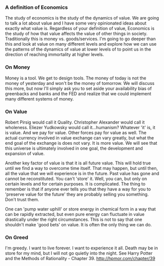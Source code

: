### A definition of Economics

The study of economics is the study of the dynamics of value.  We are going to talk a lot about value and I have some very opinionated ideas about exactly what value is.  Regardless of your definition of value, Economics is the study of how that value affects the value of other things in society.  Traditionally this is money vs. goods/services.  I'm going to go deeper than this and look at value on many different levels and explore how we can use the patterns of the dynamics of value at lower levels of to point us in the direction of reaching immortality at higher levels.

### On Money

Money is a tool.  We get to design tools.  The money of today is not the money of yesterday and won't be the money of tomorrow.  We will discuss this more, but now I'll simply ask you to set aside your availability bias of greenbacks and banks and the FED and realize that we could implement many different systems of money.

### On Value

Robert Pirsig would call it Quality.  Christopher Alexander would call it wholeness.  Eliezer Yudkowsky would call it...humanism?  Whatever 'it' is, it is value.  And we pay for value.  Other forces pay for value as well.  The actual currency involved in value exchange can vary greatly, but what the end goal of the exchange is does not vary.  It is more value.  We will see that this universe is ultimately involved in one goal, the development and expansion of value.

Another key factor of value is that it is all future value.  This will hold true until we find a way to overcome time itself.  That may happen, but until then, all the value that we will experience is in the future.  Past value has gone and cannot be reconstituted.  You can't 'store' it.  Well, you can, but only on certain levels and for certain purposes. It is complicated.  The thing to remember is that if anyone ever tells you that they have a way for you to 'preserve value for the future' they are probably selling you something. Don't trust them.

One can 'pump water uphill' or store energy in chemical form in a way that can be rapidly extracted, but even pure energy can fluctuate in value drastically under the right circumstances.  This is not to say that one shouldn't make 'good bets' on value.  It is often the only thing we can do.

### On Greed

I'm greedy.  I want to live forever.  I want to experience it all.  Death may be in store for my mind, but I will not go quietly into the night. See Harry Potter and the Methods of Rationality - Chapter 39. http://hpmor.com/chapter/39
